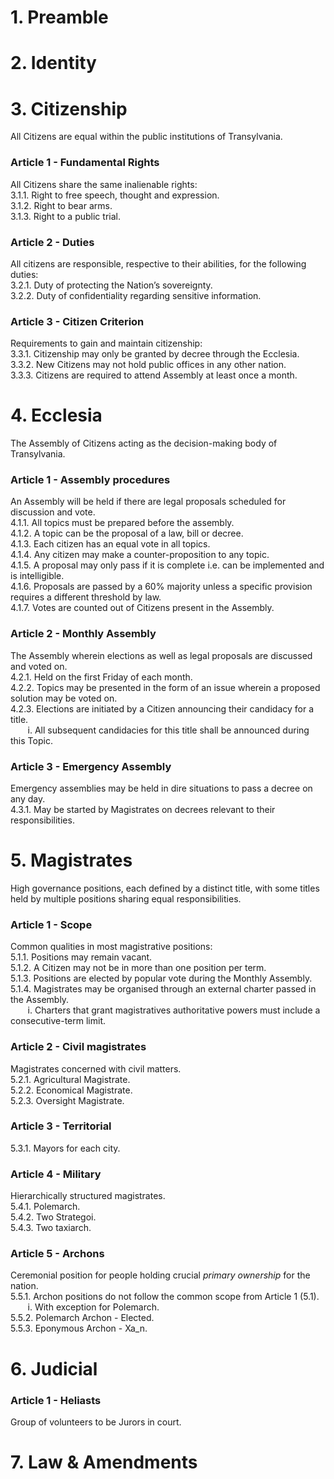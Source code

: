 # 1. Preamble
# 2. Identity
# 3. Citizenship
All Citizens are equal within the public institutions of Transylvania.
### Article 1 - Fundamental Rights
All Citizens share the same inalienable rights:  
3.1.1. Right to free speech, thought and expression.  
3.1.2. Right to bear arms.  
3.1.3. Right to a public trial.  
### Article 2 - Duties
All citizens are responsible, respective to their abilities, for the following duties:  
3.2.1. Duty of protecting the Nation’s sovereignty.  
3.2.2. Duty of confidentiality regarding sensitive information.  
### Article 3 - Citizen Criterion
Requirements to gain and maintain citizenship:  
3.3.1. Citizenship may only be granted by decree through the Ecclesia.  
3.3.2. New Citizens may not hold public offices in any other nation.  
3.3.3. Citizens are required to attend Assembly at least once a month.  
# 4. Ecclesia
The Assembly of Citizens acting as the decision-making body of Transylvania.  
### Article 1 - Assembly procedures
An Assembly will be held if there are legal proposals scheduled for discussion and vote.  
4.1.1. All topics must be prepared before the assembly.  
4.1.2. A topic can be the proposal of a law, bill or decree.  
4.1.3. Each citizen has an equal vote in all topics.  
4.1.4. Any citizen may make a counter-proposition to any topic.  
4.1.5. A proposal may only pass if it is complete i.e. can be implemented and is intelligible.  
4.1.6. Proposals are passed by a 60% majority unless a specific provision requires a different threshold by law.  
4.1.7. Votes are counted out of Citizens present in the Assembly.  
### Article 2 - Monthly Assembly
The Assembly wherein elections as well as legal proposals are discussed and voted on.  
4.2.1. Held on the first Friday of each month.  
4.2.2. Topics may be presented in the form of an issue wherein a proposed solution may be voted on.  
4.2.3. Elections are initiated by a Citizen announcing their candidacy for a title.  
       i. All subsequent candidacies for this title shall be announced during this Topic.  
### Article 3 - Emergency Assembly
Emergency assemblies may be held in dire situations to pass a decree on any day.  
4.3.1. May be started by Magistrates on decrees relevant to their responsibilities.  
# 5. Magistrates
High governance positions, each defined by a distinct title, with some titles held by multiple positions sharing equal responsibilities.  
### Article 1 - Scope
Common qualities in most magistrative positions:  
5.1.1. Positions may remain vacant.  
5.1.2. A Citizen may not be in more than one position per term.  
5.1.3. Positions are elected by popular vote during the Monthly Assembly.  
5.1.4. Magistrates may be organised through an external charter passed in the Assembly.  
       i. Charters that grant magistratives authoritative powers must include a consecutive-term limit.   
### Article 2 - Civil magistrates
Magistrates concerned with civil matters.  
5.2.1. Agricultural Magistrate.  
5.2.2. Economical Magistrate.  
5.2.3. Oversight Magistrate.  
### Article 3 - Territorial
5.3.1. Mayors for each city.  
### Article 4 - Military
Hierarchically structured magistrates.  
5.4.1. Polemarch.  
5.4.2. Two Strategoi.  
5.4.3. Two taxiarch.  

### Article 5 - Archons
Ceremonial position for people holding crucial *primary ownership* for the nation.  
5.5.1. Archon positions do not follow the common scope from Article 1 (5.1).  
       i. With exception for Polemarch.  
5.5.2. Polemarch Archon - Elected.  
5.5.3. Eponymous Archon - Xa_n.  
# 6. Judicial
### Article 1 - Heliasts
Group of volunteers to be Jurors in court.  
# 7. Law & Amendments
